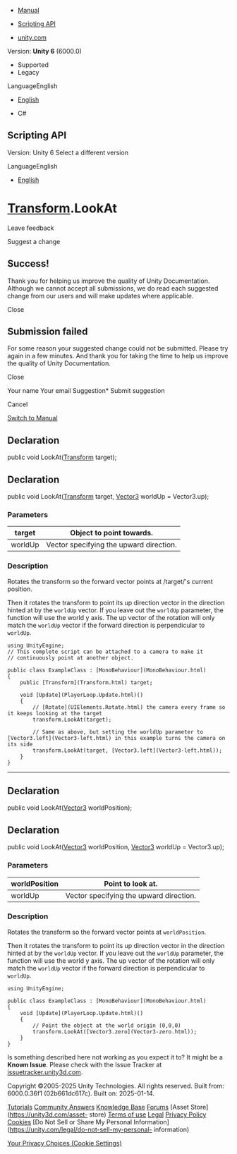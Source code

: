 [ ]()

  * [Manual](../Manual/index.html)
  * [Scripting API](../ScriptReference/index.html)

  * [unity.com](https://unity.com/)

Version: **Unity 6** (6000.0)

  * Supported
  * Legacy

LanguageEnglish

  * [English]()

  * C#

[ ](https://docs.unity3d.com)

## Scripting API

Version: Unity 6 Select a different version

LanguageEnglish

  * [English]()

#  [Transform](Transform.html).LookAt

Leave feedback

Suggest a change

## Success!

Thank you for helping us improve the quality of Unity Documentation. Although
we cannot accept all submissions, we do read each suggested change from our
users and will make updates where applicable.

Close

## Submission failed

For some reason your suggested change could not be submitted. Please <a>try
again</a> in a few minutes. And thank you for taking the time to help us
improve the quality of Unity Documentation.

Close

Your name Your email Suggestion* Submit suggestion

Cancel

[Switch to Manual](../Manual/class-Transform.html "Go to Transform Component
in the Manual")

## Declaration

public void LookAt([Transform](Transform.html) target);

## Declaration

public void LookAt([Transform](Transform.html) target, [Vector3](Vector3.html)
worldUp = Vector3.up);

### Parameters

target | Object to point towards.  
---|---  
worldUp | Vector specifying the upward direction.  
  
### Description

Rotates the transform so the forward vector points at /target/'s current
position.

Then it rotates the transform to point its up direction vector in the
direction hinted at by the `worldUp` vector. If you leave out the `worldUp`
parameter, the function will use the world y axis. The up vector of the
rotation will only match the `worldUp` vector if the forward direction is
perpendicular to `worldUp`.

    
    
    using UnityEngine;
    // This complete script can be attached to a camera to make it
    // continuously point at another object.  
      
    public class ExampleClass : [MonoBehaviour](MonoBehaviour.html)
    {
        public [Transform](Transform.html) target;  
      
        void [Update](PlayerLoop.Update.html)()
        {
            // [Rotate](UIElements.Rotate.html) the camera every frame so it keeps looking at the target
            transform.LookAt(target);  
      
            // Same as above, but setting the worldUp parameter to [Vector3.left](Vector3-left.html) in this example turns the camera on its side
            transform.LookAt(target, [Vector3.left](Vector3-left.html));
        }
    }
    

* * *

## Declaration

public void LookAt([Vector3](Vector3.html) worldPosition);

## Declaration

public void LookAt([Vector3](Vector3.html) worldPosition,
[Vector3](Vector3.html) worldUp = Vector3.up);

### Parameters

worldPosition | Point to look at.  
---|---  
worldUp | Vector specifying the upward direction.  
  
### Description

Rotates the transform so the forward vector points at `worldPosition`.

Then it rotates the transform to point its up direction vector in the
direction hinted at by the `worldUp` vector. If you leave out the `worldUp`
parameter, the function will use the world y axis. The up vector of the
rotation will only match the `worldUp` vector if the forward direction is
perpendicular to `worldUp`.

    
    
    using UnityEngine;  
      
    public class ExampleClass : [MonoBehaviour](MonoBehaviour.html)
    {
        void [Update](PlayerLoop.Update.html)()
        {
            // Point the object at the world origin (0,0,0)
            transform.LookAt([Vector3.zero](Vector3-zero.html));
        }
    }
    

Is something described here not working as you expect it to? It might be a
**Known Issue**. Please check with the Issue Tracker at
[issuetracker.unity3d.com](https://issuetracker.unity3d.com).

Copyright ©2005-2025 Unity Technologies. All rights reserved. Built from:
6000.0.36f1 (02b661dc617c). Built on: 2025-01-14.

[Tutorials](https://unity3d.com/learn) [Community
Answers](https://answers.unity3d.com) [Knowledge
Base](https://support.unity3d.com/hc/en-us)
[Forums](https://forum.unity3d.com) [Asset Store](https://unity3d.com/asset-
store) [Terms of use](https://docs.unity3d.com/Manual/TermsOfUse.html)
[Legal](https://unity.com/legal) [Privacy
Policy](https://unity.com/legal/privacy-policy)
[Cookies](https://unity.com/legal/cookie-policy) [Do Not Sell or Share My
Personal Information](https://unity.com/legal/do-not-sell-my-personal-
information)

[Your Privacy Choices (Cookie Settings)](javascript:void\(0\);)

